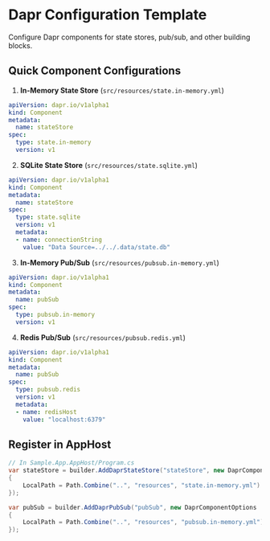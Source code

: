 # Dapr Configuration Template

Configure Dapr components for state stores, pub/sub, and other building blocks.

## Quick Component Configurations

1. **In-Memory State Store** (`src/resources/state.in-memory.yml`)
```yaml
apiVersion: dapr.io/v1alpha1
kind: Component
metadata:
  name: stateStore
spec:
  type: state.in-memory
  version: v1
```

2. **SQLite State Store** (`src/resources/state.sqlite.yml`)
```yaml
apiVersion: dapr.io/v1alpha1
kind: Component
metadata:
  name: stateStore
spec:
  type: state.sqlite
  version: v1
  metadata:
  - name: connectionString
    value: "Data Source=../../.data/state.db"
```

3. **In-Memory Pub/Sub** (`src/resources/pubsub.in-memory.yml`)
```yaml
apiVersion: dapr.io/v1alpha1
kind: Component
metadata:
  name: pubSub
spec:
  type: pubsub.in-memory
  version: v1
```

4. **Redis Pub/Sub** (`src/resources/pubsub.redis.yml`)
```yaml
apiVersion: dapr.io/v1alpha1
kind: Component
metadata:
  name: pubSub
spec:
  type: pubsub.redis
  version: v1
  metadata:
  - name: redisHost
    value: "localhost:6379"
```

## Register in AppHost

```csharp
// In Sample.App.AppHost/Program.cs
var stateStore = builder.AddDaprStateStore("stateStore", new DaprComponentOptions
{
    LocalPath = Path.Combine("..", "resources", "state.in-memory.yml")
});

var pubSub = builder.AddDaprPubSub("pubSub", new DaprComponentOptions
{
    LocalPath = Path.Combine("..", "resources", "pubsub.in-memory.yml")
});
```